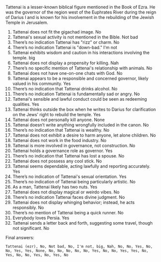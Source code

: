 Tattenai is a lesser-known biblical figure mentioned in the Book of Ezra. He was the governor of the region west of the Euphrates River during the reign of Darius I and is known for his involvement in the rebuilding of the Jewish Temple in Jerusalem.

1. Tattenai does not fit the gigachad image. No
2. Tattenai's sexual activity is not mentioned in the Bible. Not bad
3. There’s no indication Tattenai has "rizz" or charm. No
4. There’s no indication Tattenai is "down-bad." I'm not
5. Tattenai exhibits wisdom and caution in his interactions involving the temple. big
6. Tattenai does not display a propensity for killing. Nah
7. There’s no specific mention of Tattenai's relationship with animals. No
8. Tattenai does not have one-on-one chats with God. No
9. Tattenai appears to be a responsible and concerned governor, likely valued in his community. Yes
10. There’s no indication that Tattenai drinks alcohol. No
11. There’s no indication Tattenai is fundamentally sad or angry. No
12. Tattenai's sensible and lawful conduct could be seen as redeeming qualities. Yes
13. Tattenai thinks outside the box when he writes to Darius for clarification on the Jews' right to rebuild the temple. Yes
14. Tattenai does not personally kill anyone. None
15. Tattenai doesn’t write anything wrongfully included in the canon. No
16. There’s no indication that Tattenai is wealthy. No
17. Tattenai does not exhibit a desire to harm anyone, let alone children. No
18. Tattenai does not work in the food industry. No
19. Tattenai is more involved in governance, not construction. No
20. Tattenai holds a governance role as governor. Yes
21. There’s no indication that Tattenai has lost a spouse. No
22. Tattenai does not possess any cool stick. No
23. Tattenai seems dependable, acting lawfully and reporting accurately. Yes
24. There’s no indication of Tattenai's sexual orientation. Yes
25. There’s no indication of Tattenai being particularly artistic. No
26. As a man, Tattenai likely has two nuts. Yes
27. Tattenai does not display magical or weirdo vibes. No
28. There’s no indication Tattenai faces divine judgment. No
29. Tattenai does not display whinging behavior; instead, he acts responsibly. No
30. There’s no mention of Tattenai being a quick runner. No
31. Everybody loves Persia. Yes
32. Tattenai sends a letter back and forth, suggesting some travel, though not significant. No

Final answers:

```Tattenai (ezr), No, Not bad, No, I'm not, big, Nah, No, No, Yes, No, No, Yes, Yes, None, No, No, No, No, No, Yes, No, No, Yes, Yes, No, Yes, No, No, Yes, No, Yes, No```